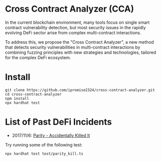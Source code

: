 # Cross Contract Analyzer (CCA)

In the current blockchain environment, many tools focus on single smart contract vulnerability detection, but most security issues in the rapidly evolving DeFi sector arise from complex multi-contract interactions. 

To address this, we propose the "Cross Contract Analyzer", a new method that detects security vulnerabilities in multi-contract interactions by combining fuzzing principles with new strategies and technologies, tailored for the complex DeFi ecosystem.

# Install
```
git clone https://github.com/ipromise2324/cross-contract-analyzer.git
cd cross-contract-analyzer
npm install
npx hardhat test
```
# List of Past DeFi Incidents
- 2017/11/6: [Parity - Accidentally Killed It](test/parity_kill.ts)


Try running some of the following test:

```shell
npx hardhat test test/parity_kill.ts 
```
